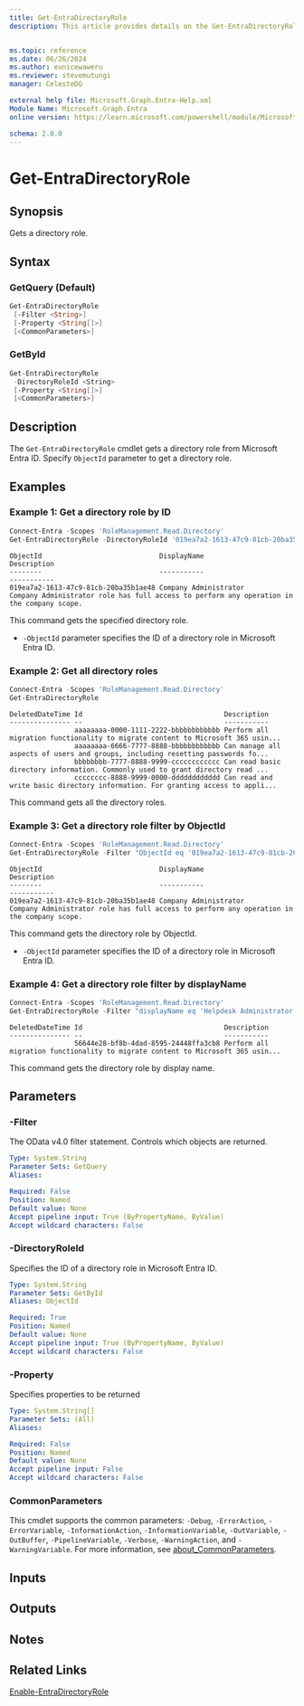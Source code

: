 ```yaml
---
title: Get-EntraDirectoryRole
description: This article provides details on the Get-EntraDirectoryRole command.


ms.topic: reference
ms.date: 06/26/2024
ms.author: eunicewaweru
ms.reviewer: stevemutungi
manager: CelesteDG

external help file: Microsoft.Graph.Entra-Help.xml
Module Name: Microsoft.Graph.Entra
online version: https://learn.microsoft.com/powershell/module/Microsoft.Graph.Entra/Get-EntraDirectoryRole

schema: 2.0.0
---
```


# Get-EntraDirectoryRole

## Synopsis

Gets a directory role.

## Syntax

### GetQuery (Default)

```powershell
Get-EntraDirectoryRole
 [-Filter <String>]
 [-Property <String[]>]
 [<CommonParameters>]
```

### GetById

```powershell
Get-EntraDirectoryRole
 -DirectoryRoleId <String>
 [-Property <String[]>]
 [<CommonParameters>]
```

## Description

The `Get-EntraDirectoryRole` cmdlet gets a directory role from Microsoft Entra ID. Specify `ObjectId` parameter to get a directory role.

## Examples

### Example 1: Get a directory role by ID

```powershell
Connect-Entra -Scopes 'RoleManagement.Read.Directory'
Get-EntraDirectoryRole -DirectoryRoleId '019ea7a2-1613-47c9-81cb-20ba35b1ae48'
```

```Output
ObjectId                             DisplayName                        Description
--------                             -----------                        -----------
019ea7a2-1613-47c9-81cb-20ba35b1ae48 Company Administrator              Company Administrator role has full access to perform any operation in the company scope.
```

This command gets the specified directory role.

- `-ObjectId` parameter specifies the ID of a directory role in Microsoft Entra ID.

### Example 2: Get all directory roles

```powershell
Connect-Entra -Scopes 'RoleManagement.Read.Directory'
Get-EntraDirectoryRole
```

```Output
DeletedDateTime Id                                   Description
--------------- --                                   -----------
                aaaaaaaa-0000-1111-2222-bbbbbbbbbbbb Perform all migration functionality to migrate content to Microsoft 365 usin...
                aaaaaaaa-6666-7777-8888-bbbbbbbbbbbb Can manage all aspects of users and groups, including resetting passwords fo...
                bbbbbbbb-7777-8888-9999-cccccccccccc Can read basic directory information. Commonly used to grant directory read ...
                cccccccc-8888-9999-0000-dddddddddddd Can read and write basic directory information. For granting access to appli...
```

This command gets all the directory roles.

### Example 3: Get a directory role filter by ObjectId

```powershell
Connect-Entra -Scopes 'RoleManagement.Read.Directory'
Get-EntraDirectoryRole -Filter "ObjectId eq '019ea7a2-1613-47c9-81cb-20ba35b1ae48'"
```

```Output
ObjectId                             DisplayName                        Description
--------                             -----------                        -----------
019ea7a2-1613-47c9-81cb-20ba35b1ae48 Company Administrator              Company Administrator role has full access to perform any operation in the company scope.
```

This command gets the directory role by ObjectId.

- `-ObjectId` parameter specifies the ID of a directory role in Microsoft Entra ID.

### Example 4: Get a directory role filter by displayName

```powershell
Connect-Entra -Scopes 'RoleManagement.Read.Directory'
Get-EntraDirectoryRole -Filter "displayName eq 'Helpdesk Administrator'"
```

```Output
DeletedDateTime Id                                   Description
--------------- --                                   -----------
                56644e28-bf8b-4dad-8595-24448ffa3cb8 Perform all migration functionality to migrate content to Microsoft 365 usin...
```

This command gets the directory role by display name.

## Parameters

### -Filter

The OData v4.0 filter statement.
Controls which objects are returned.

```yaml
Type: System.String
Parameter Sets: GetQuery
Aliases:

Required: False
Position: Named
Default value: None
Accept pipeline input: True (ByPropertyName, ByValue)
Accept wildcard characters: False
```

### -DirectoryRoleId

Specifies the ID of a directory role in Microsoft Entra ID.

```yaml
Type: System.String
Parameter Sets: GetById
Aliases: ObjectId

Required: True
Position: Named
Default value: None
Accept pipeline input: True (ByPropertyName, ByValue)
Accept wildcard characters: False
```

### -Property

Specifies properties to be returned

```yaml
Type: System.String[]
Parameter Sets: (All)
Aliases:

Required: False
Position: Named
Default value: None
Accept pipeline input: False
Accept wildcard characters: False
```

### CommonParameters

This cmdlet supports the common parameters: `-Debug`, `-ErrorAction`, `-ErrorVariable`, `-InformationAction`, `-InformationVariable`, `-OutVariable`, `-OutBuffer`, `-PipelineVariable`, `-Verbose`, `-WarningAction`, and `-WarningVariable`. For more information, see [about_CommonParameters](https://go.microsoft.com/fwlink/?LinkID=113216).

## Inputs

## Outputs

## Notes

## Related Links

[Enable-EntraDirectoryRole](Enable-EntraDirectoryRole.md)
